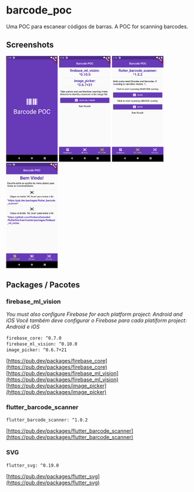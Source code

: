 # barcode_poc

Uma POC para escanear códigos de barras. 
A POC for scanning barcodes.

## Screenshots
<img src="https://raw.githubusercontent.com/MisorWyvern/barcode_poc/master/assets/images/screenshot4.png" alt="SplashScreen Page" width="140"/>
<img src="https://raw.githubusercontent.com/MisorWyvern/barcode_poc/master/assets/images/screenshot3.png" alt="ML Scan Page" width="140"/>
<img src="https://raw.githubusercontent.com/MisorWyvern/barcode_poc/master/assets/images/screenshot2.png" alt="BC Scan Page" width="140"/>
<img src="https://raw.githubusercontent.com/MisorWyvern/barcode_poc/master/assets/images/screenshot1.png" alt="Dashboard Page" width="140"/>

## Packages / Pacotes

### firebase_ml_vision

*You must also configure Firebase for each platform project: Android and iOS*
*Você também deve configurar o Firebase para cada platiform project: Android e iOS*
```
firebase_core: ^0.7.0
firebase_ml_vision: ^0.10.0
image_picker: ^0.6.7+21
```
[https://pub.dev/packages/firebase_core](https://pub.dev/packages/firebase_core)
[https://pub.dev/packages/firebase_ml_vision](https://pub.dev/packages/firebase_ml_vision)
[https://pub.dev/packages/image_picker](https://pub.dev/packages/image_picker)

### flutter_barcode_scanner

```
flutter_barcode_scanner: ^1.0.2
```
[https://pub.dev/packages/flutter_barcode_scanner](https://pub.dev/packages/flutter_barcode_scanner)

### SVG

```
flutter_svg: ^0.19.0
```
[https://pub.dev/packages/flutter_svg](https://pub.dev/packages/flutter_svg)




